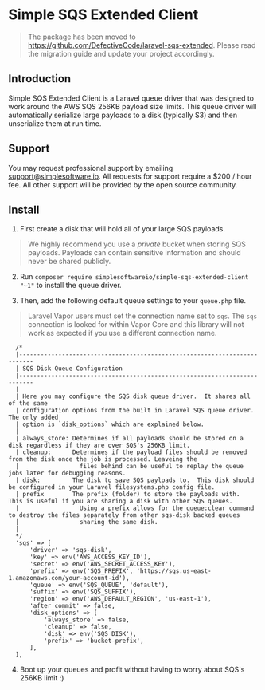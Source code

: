 # Simple SQS Extended Client

> The package has been moved to https://github.com/DefectiveCode/laravel-sqs-extended. Please read the migration guide and update your project accordingly.

## Introduction

Simple SQS Extended Client is a Laravel queue driver that was designed to work around the AWS SQS 256KB payload size limits.  This queue driver will automatically serialize large payloads to a disk (typically S3) and then unserialize them at run time. 

## Support

You may request professional support by emailing support@simplesoftware.io.  All requests for support require a $200 / hour fee.  All other support will be provided by the open source community.

## Install

1. First create a disk that will hold all of your large SQS payloads.

> We highly recommend you use a _private_ bucket when storing SQS payloads.  Payloads can contain sensitive information and should never be shared publicly.

2. Run `composer require simplesoftwareio/simple-sqs-extended-client "~1"` to install the queue driver. 

3. Then, add the following default queue settings to your `queue.php` file.

> Laravel Vapor users must set the connection name set to `sqs`.  The `sqs` connection is looked for within Vapor Core and this library will not work as expected if you use a different connection name.

```
  /*
  |--------------------------------------------------------------------------
  | SQS Disk Queue Configuration
  |--------------------------------------------------------------------------
  |
  | Here you may configure the SQS disk queue driver.  It shares all of the same
  | configuration options from the built in Laravel SQS queue driver.  The only added
  | option is `disk_options` which are explained below.
  |
  | always_store: Determines if all payloads should be stored on a disk regardless if they are over SQS's 256KB limit.
  | cleanup:      Determines if the payload files should be removed from the disk once the job is processed. Leaveing the
  |                 files behind can be useful to replay the queue jobs later for debugging reasons.
  | disk:         The disk to save SQS payloads to.  This disk should be configured in your Laravel filesystems.php config file.
  | prefix        The prefix (folder) to store the payloads with.  This is useful if you are sharing a disk with other SQS queues.
  |                 Using a prefix allows for the queue:clear command to destroy the files separately from other sqs-disk backed queues
  |                 sharing the same disk.
  |
  */
  'sqs' => [
      'driver' => 'sqs-disk',
      'key' => env('AWS_ACCESS_KEY_ID'),
      'secret' => env('AWS_SECRET_ACCESS_KEY'),
      'prefix' => env('SQS_PREFIX', 'https://sqs.us-east-1.amazonaws.com/your-account-id'),
      'queue' => env('SQS_QUEUE', 'default'),
      'suffix' => env('SQS_SUFFIX'),
      'region' => env('AWS_DEFAULT_REGION', 'us-east-1'),
      'after_commit' => false,
      'disk_options' => [
          'always_store' => false,
          'cleanup' => false,
          'disk' => env('SQS_DISK'),
          'prefix' => 'bucket-prefix',
      ],
  ],
```

4. Boot up your queues and profit without having to worry about SQS's 256KB limit :)

